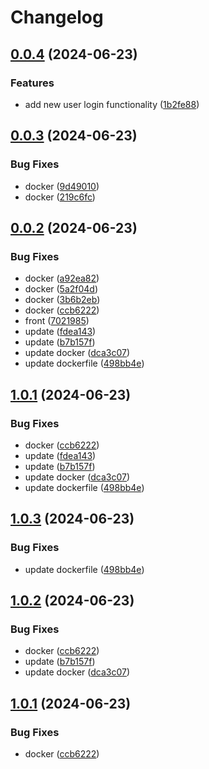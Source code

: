 # Changelog

## [0.0.4](https://github.com/dimaserbenyuk/devops-course/compare/frontend-v0.0.3...frontend-v0.0.4) (2024-06-23)


### Features

* add new user login functionality ([1b2fe88](https://github.com/dimaserbenyuk/devops-course/commit/1b2fe8890e35b5432845f28e8134531e5359f599))

## [0.0.3](https://github.com/dimaserbenyuk/devops-course/compare/frontend-v0.0.2...frontend-v0.0.3) (2024-06-23)


### Bug Fixes

* docker ([9d49010](https://github.com/dimaserbenyuk/devops-course/commit/9d490102f88acfb447a5fed0dcfbd28cdc7ed07c))
* docker ([219c6fc](https://github.com/dimaserbenyuk/devops-course/commit/219c6fc060d4af8703f8c6ddad28292aa966a967))

## [0.0.2](https://github.com/dimaserbenyuk/devops-course/compare/frontend-v0.0.1...frontend-v0.0.2) (2024-06-23)


### Bug Fixes

* docker ([a92ea82](https://github.com/dimaserbenyuk/devops-course/commit/a92ea82e1e44a236596e38507c0ff3dfd77e474e))
* docker ([5a2f04d](https://github.com/dimaserbenyuk/devops-course/commit/5a2f04d56102910b0fdacb0a7aa78186f0556e1f))
* docker ([3b6b2eb](https://github.com/dimaserbenyuk/devops-course/commit/3b6b2ebcac0f233d8d1d1a163ea056d34448e448))
* docker ([ccb6222](https://github.com/dimaserbenyuk/devops-course/commit/ccb62221460fdfbbfd80db9b5db1719691214e3c))
* front ([7021985](https://github.com/dimaserbenyuk/devops-course/commit/70219854b582f30363185a0dc8dd899d71a79c46))
* update ([fdea143](https://github.com/dimaserbenyuk/devops-course/commit/fdea14382635bac4b3590f28fa94c3431b049e0c))
* update ([b7b157f](https://github.com/dimaserbenyuk/devops-course/commit/b7b157fbe83ed42c5249eaea466f233bfdb82b11))
* update docker ([dca3c07](https://github.com/dimaserbenyuk/devops-course/commit/dca3c071e158b0c0b69349a1c791e14af5a31aa5))
* update dockerfile ([498bb4e](https://github.com/dimaserbenyuk/devops-course/commit/498bb4e5075e35428c010b4881d885d211d2d9f4))

## [1.0.1](https://github.com/dimaserbenyuk/devops-course/compare/frontend-v1.0.0...frontend-v1.0.1) (2024-06-23)


### Bug Fixes

* docker ([ccb6222](https://github.com/dimaserbenyuk/devops-course/commit/ccb62221460fdfbbfd80db9b5db1719691214e3c))
* update ([fdea143](https://github.com/dimaserbenyuk/devops-course/commit/fdea14382635bac4b3590f28fa94c3431b049e0c))
* update ([b7b157f](https://github.com/dimaserbenyuk/devops-course/commit/b7b157fbe83ed42c5249eaea466f233bfdb82b11))
* update docker ([dca3c07](https://github.com/dimaserbenyuk/devops-course/commit/dca3c071e158b0c0b69349a1c791e14af5a31aa5))
* update dockerfile ([498bb4e](https://github.com/dimaserbenyuk/devops-course/commit/498bb4e5075e35428c010b4881d885d211d2d9f4))

## [1.0.3](https://github.com/dimaserbenyuk/devops-course/compare/frontend-v1.0.2...frontend-v1.0.3) (2024-06-23)


### Bug Fixes

* update dockerfile ([498bb4e](https://github.com/dimaserbenyuk/devops-course/commit/498bb4e5075e35428c010b4881d885d211d2d9f4))

## [1.0.2](https://github.com/dimaserbenyuk/devops-course/compare/frontend-v1.0.1...frontend-v1.0.2) (2024-06-23)


### Bug Fixes

* docker ([ccb6222](https://github.com/dimaserbenyuk/devops-course/commit/ccb62221460fdfbbfd80db9b5db1719691214e3c))
* update ([b7b157f](https://github.com/dimaserbenyuk/devops-course/commit/b7b157fbe83ed42c5249eaea466f233bfdb82b11))
* update docker ([dca3c07](https://github.com/dimaserbenyuk/devops-course/commit/dca3c071e158b0c0b69349a1c791e14af5a31aa5))

## [1.0.1](https://github.com/dimaserbenyuk/devops-course/compare/frontend-v1.0.0...frontend-v1.0.1) (2024-06-23)


### Bug Fixes

* docker ([ccb6222](https://github.com/dimaserbenyuk/devops-course/commit/ccb62221460fdfbbfd80db9b5db1719691214e3c))
